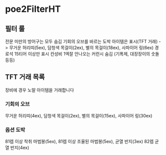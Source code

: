 # poe2FilterHT

## 필터 룰
전문 미만의 방어구는 모두 숨김
기회의 오브를 바르는 도박 아이템은 표시(TFT 거래) -> 무거운 허리띠(5ex), 담청색 목걸이(2ex), 별의 목걸이(18ex), 사파이어 링(6ex)
경로석 15티어 이상만 표시
칸성비 1엑잘 안나오는 커런시 숨김 (기폭제, 대장장이의 숫돌 등등)

## TFT 거래 목록
장비에 경우 노말 아이템을 거래합니다

### 기회의 오브
무거운 허리띠(4ex), 담청색 목걸이(2ex), 별의 목걸이(15ex), 사파이어 링(30ex)

### 옵션 도박
81렙 이상 착취 마법봉(5ex), 81렙 이상 조율된 마법봉(5ex), 균열 반지(3ex) 82렙 균열 반지(4ex)

